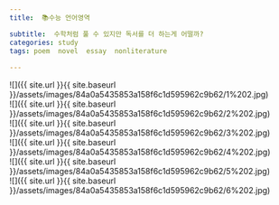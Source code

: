 ```yaml
---
title:  📚수능 언어영역

subtitle:  수학처럼 풀 수 있지만 독서를 더 하는게 어떨까?
categories: study 
tags: poem  novel  essay  nonliterature
 
---
```


  
![]({{ site.url }}{{ site.baseurl }}/assets/images/84a0a5435853a158f6c1d595962c9b62/1%202.jpg)  
![]({{ site.url }}{{ site.baseurl }}/assets/images/84a0a5435853a158f6c1d595962c9b62/2%202.jpg)  
![]({{ site.url }}{{ site.baseurl }}/assets/images/84a0a5435853a158f6c1d595962c9b62/3%202.jpg)  
![]({{ site.url }}{{ site.baseurl }}/assets/images/84a0a5435853a158f6c1d595962c9b62/4%202.jpg)  
![]({{ site.url }}{{ site.baseurl }}/assets/images/84a0a5435853a158f6c1d595962c9b62/5%202.jpg)  
![]({{ site.url }}{{ site.baseurl }}/assets/images/84a0a5435853a158f6c1d595962c9b62/6%202.jpg)  
  
